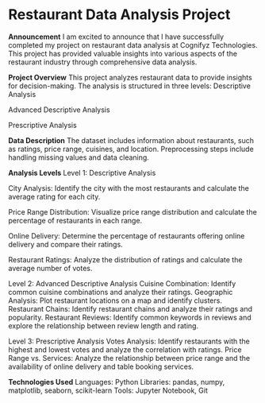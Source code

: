 # Restaurant Data Analysis Project
**Announcement**
I am excited to announce that I have successfully completed my project on restaurant data analysis at Cognifyz Technologies. This project has provided valuable insights into various aspects of the restaurant industry through comprehensive data analysis.

**Project Overview**
This project analyzes restaurant data to provide insights for decision-making. The analysis is structured in three levels:
Descriptive Analysis

Advanced Descriptive Analysis

Prescriptive Analysis

**Data Description**
The dataset includes information about restaurants, such as ratings, price range, cuisines, and location. Preprocessing steps include handling missing values and data cleaning.

**Analysis Levels**
Level 1: Descriptive Analysis

City Analysis: Identify the city with the most restaurants and calculate the average rating for each city.

Price Range Distribution: Visualize price range distribution and calculate the percentage of restaurants in each range.

Online Delivery: Determine the percentage of restaurants offering online delivery and compare their ratings.

Restaurant Ratings: Analyze the distribution of ratings and calculate the average number of votes.

Level 2: Advanced Descriptive Analysis
Cuisine Combination: Identify common cuisine combinations and analyze their ratings.
Geographic Analysis: Plot restaurant locations on a map and identify clusters.
Restaurant Chains: Identify restaurant chains and analyze their ratings and popularity.
Restaurant Reviews: Identify common keywords in reviews and explore the relationship between review length and rating.

Level 3: Prescriptive Analysis
Votes Analysis: Identify restaurants with the highest and lowest votes and analyze the correlation with ratings.
Price Range vs. Services: Analyze the relationship between price range and the availability of online delivery and table booking services.

**Technologies Used**
Languages: Python
Libraries: pandas, numpy, matplotlib, seaborn, scikit-learn
Tools: Jupyter Notebook, Git
